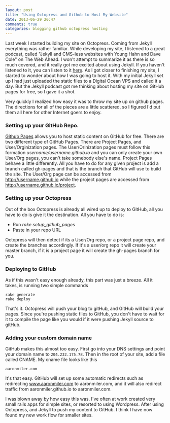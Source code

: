 ```yaml
---
layout: post
title: "Using Octopress and Github to Host My Website"
date: 2013-06-29 20:47
comments: true
categories: blogging github octopress hosting
---
```


Last week I started building my site on Octopress. Coming from Jekyll everything was rather familiar. While developing my site, I listened to a great podcast, called "Jekyll and CMS-less websites with Young Hahn and Dave Cole" on The Web Ahead. I won't attempt to summarize it as there is so much covered, and it really got me excited about using Jekyll. If you haven't listened to it, you can listen to it [here](http://5by5.tv/webahead/54). <!-- more --> As I got closer to finishing my site, I started to wonder about how I was going to host it. With my initial Jekyll set up I had just uploaded the static files to a Digital Ocean VPS and called it a day. But the Jekyll podcast got me thinking about hosting my site on GitHub pages for free, so I gave it a shot. 

Very quickly I realized how easy it was to throw my site up on github pages. The directions for all of the pieces are a little scattered, so I figured I'd put them all here for other Internet goers to enjoy.

### Setting up your GitHub Repo.

[Github Pages](http://pages.github.com/) allows you to host static content on GitHub for free. There are two different type of GitHub Pages. There are Project Pages, and User/Orginization pages. The User/Orinization pages must follow this formation _username/username.github.io_ and you can only create your own User/Org pages, you can't take somebody else's name. Project Pages behave a little differently. All you have to do for any given project is add a branch called gh-pages and that is the branch that GitHub will use to build the site. The User/Org page can be accessed from http://username.github.io while the project pages are accessed from http://username.github.io/project. 

### Setting up your Octopress

Out of the box Octopress is already all wired up to deploy to GitHub, all you have to do is give it the destination. All you have to do is:

  - Run _rake setup_github_pages_
  - Paste in your repo URL

Octopress will then detect if its a User/Org repo, or a project page repo, and create the branches accordingly. If it's a user/org repo it will create your master branch, if it is a project page it will create the gh-pages branch for you.

### Deploying to GitHub

As if this wasn't easy enough already, this part was just a breeze. All it takes, is running two simple commands

```
rake generate
rake deploy
```

That's it. Octopress will push your blog to gitHub, and GitHub will build your pages. Since you're pushing static files to GitHub, you don't have to wait for it to compile the page like you would if it were pushing Jekyll source to gitHub. 

### Adding your custom domain name

GitHub makes this almost too easy. First go into your DNS settings and point your domain name to ```204.232.175.78```. Then in the root of your site, add a file called CNAME. My cname file looks like this
```
aaronmiler.com
```

It's that easy. GitHub will set up some automatic redirects such as redirecting www.aaronmiler.com to aaronmiler.com, and it will also redirect traffic from aaronmiler.github.io to aaronmiler.com.

I was blown away by how easy this was. I've often at work created very small rails apps for simple sites, or resorted to using Wordpress. After using Octopress, and Jekyll to push my content to GitHub. I think I have now found my new work flow for smaller sites. 